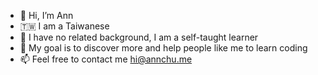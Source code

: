- 👋 Hi, I’m Ann
- 🇹🇼 I am a Taiwanese
- 🌱 I have no related background, I am a self-taught learner
- 🎯 My goal is to discover more and help people like me to learn coding
- 📫 Feel free to contact me hi@annchu.me

